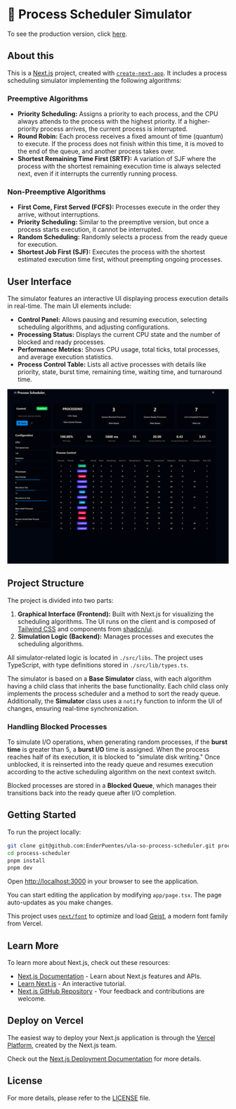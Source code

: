 # 👾 Process Scheduler Simulator

To see the production version, click [here](https://ula-so-process-scheduler.vercel.app/).

## About this

This is a [Next.js](https://nextjs.org) project, created with [`create-next-app`](https://nextjs.org/docs/app/api-reference/cli/create-next-app). It includes a process scheduling simulator implementing the following algorithms:

### Preemptive Algorithms

- **Priority Scheduling:** Assigns a priority to each process, and the CPU always attends to the process with the highest priority. If a higher-priority process arrives, the current process is interrupted.
- **Round Robin:** Each process receives a fixed amount of time (quantum) to execute. If the process does not finish within this time, it is moved to the end of the queue, and another process takes over.
- **Shortest Remaining Time First (SRTF):** A variation of SJF where the process with the shortest remaining execution time is always selected next, even if it interrupts the currently running process.

### Non-Preemptive Algorithms

- **First Come, First Served (FCFS):** Processes execute in the order they arrive, without interruptions.
- **Priority Scheduling:** Similar to the preemptive version, but once a process starts execution, it cannot be interrupted.
- **Random Scheduling:** Randomly selects a process from the ready queue for execution.
- **Shortest Job First (SJF):** Executes the process with the shortest estimated execution time first, without preempting ongoing processes.

## User Interface

The simulator features an interactive UI displaying process execution details in real-time. The main UI elements include:

- **Control Panel:** Allows pausing and resuming execution, selecting scheduling algorithms, and adjusting configurations.
- **Processing Status:** Displays the current CPU state and the number of blocked and ready processes.
- **Performance Metrics:** Shows CPU usage, total ticks, total processes, and average execution statistics.
- **Process Control Table:** Lists all active processes with details like priority, state, burst time, remaining time, waiting time, and turnaround time.

![Simulator Screenshot](./docs/simulator.png)

## Project Structure

The project is divided into two parts:

1. **Graphical Interface (Frontend):** Built with Next.js for visualizing the scheduling algorithms. The UI runs on the client and is composed of [Tailwind CSS](https://tailwindcss.com/) and components from [shadcn/ui](https://ui.shadcn.com/).
2. **Simulation Logic (Backend):** Manages processes and executes the scheduling algorithms.

All simulator-related logic is located in `./src/libs`. The project uses TypeScript, with type definitions stored in `./src/lib/types.ts`.

The simulator is based on a **Base Simulator** class, with each algorithm having a child class that inherits the base functionality. Each child class only implements the process scheduler and a method to sort the ready queue. Additionally, the **Simulator** class uses a `notify` function to inform the UI of changes, ensuring real-time synchronization.

### Handling Blocked Processes

To simulate I/O operations, when generating random processes, if the **burst time** is greater than 5, a **burst I/O** time is assigned. When the process reaches half of its execution, it is blocked to "simulate disk writing." Once unblocked, it is reinserted into the ready queue and resumes execution according to the active scheduling algorithm on the next context switch.

Blocked processes are stored in a **Blocked Queue**, which manages their transitions back into the ready queue after I/O completion.

## Getting Started

To run the project locally:

```bash
git clone git@github.com:EnderPuentes/ula-so-process-scheduler.git process-scheduler
cd process-scheduler
pnpm install
pnpm dev
```

Open [http://localhost:3000](http://localhost:3000) in your browser to see the application.

You can start editing the application by modifying `app/page.tsx`. The page auto-updates as you make changes.

This project uses [`next/font`](https://nextjs.org/docs/app/building-your-application/optimizing/fonts) to optimize and load [Geist](https://vercel.com/font), a modern font family from Vercel.

## Learn More

To learn more about Next.js, check out these resources:

- [Next.js Documentation](https://nextjs.org/docs) - Learn about Next.js features and APIs.
- [Learn Next.js](https://nextjs.org/learn) - An interactive tutorial.
- [Next.js GitHub Repository](https://github.com/vercel/next.js) - Your feedback and contributions are welcome.

## Deploy on Vercel

The easiest way to deploy your Next.js application is through the [Vercel Platform](https://vercel.com/new?utm_medium=default-template&filter=next.js&utm_source=create-next-app&utm_campaign=create-next-app-readme), created by the Next.js team.

Check out the [Next.js Deployment Documentation](https://nextjs.org/docs/app/building-your-application/deploying) for more details.

## License

For more details, please refer to the [LICENSE](./LICENSE.md) file.
